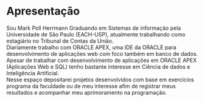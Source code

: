 # Apresentação
Sou Mark Poll Herrmann
Graduando em Sistemas de informação pela Universidade de São Paulo (EACH-USP), atualmente trabalhando como estagiário no Tribunal de Contas da União.  
Diariamente trabalho com ORACLE APEX, uma IDE da ORACLE para desenvolvimento de aplicações web com foco também em banco de dados.  
Apesar de trabalhar com desenvolvimento de aplicações em ORACLE APEX (Aplicações Web e SQL) tenho bastante interesse em Ciência de dados e Inteligência Artificial.  
Nesse espaço depositarei projetos desenvolvidos com base em exercícios programa da faculdade ou de meu interesse afim de registrar meus resultados e acompanhar meu aprimoramento na programação.  
